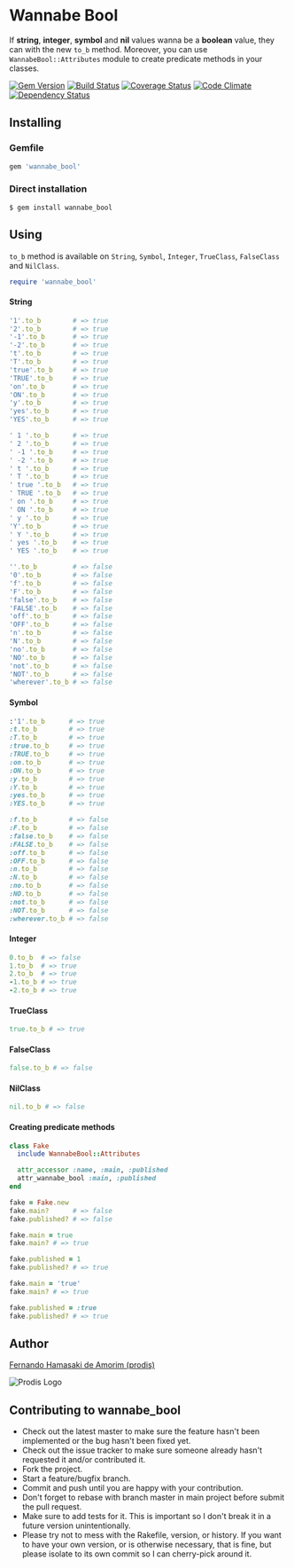 # Wannabe Bool

If **string**, **integer**, **symbol** and **nil** values wanna be a **boolean** value, they can with the new `to_b` method.
Moreover, you can use `WannabeBool::Attributes` module to create predicate methods in your classes.

[![Gem Version](https://badge.fury.io/rb/wannabe_bool.svg)](http://badge.fury.io/rb/wannabe_bool)
[![Build Status](https://travis-ci.org/prodis/wannabe_bool.svg?branch=master)](https://travis-ci.org/prodis/wannabe_bool)
[![Coverage Status](https://coveralls.io/repos/prodis/wannabe_bool/badge.svg?branch=master&service=github)](https://coveralls.io/github/prodis/wannabe_bool?branch=master)
[![Code Climate](https://codeclimate.com/github/prodis/wannabe_bool/badges/gpa.svg)](https://codeclimate.com/github/prodis/wannabe_bool)
[![Dependency Status](https://gemnasium.com/prodis/wannabe_bool.svg)](https://gemnasium.com/prodis/wannabe_bool)


## Installing

### Gemfile
```ruby
gem 'wannabe_bool'
```

### Direct installation
```
$ gem install wannabe_bool
```

## Using

`to_b` method is available on `String`, `Symbol`, `Integer`, `TrueClass`, `FalseClass` and `NilClass`.

```ruby
require 'wannabe_bool'
```

#### String
```ruby
'1'.to_b        # => true
'2'.to_b        # => true
'-1'.to_b       # => true
'-2'.to_b       # => true
't'.to_b        # => true
'T'.to_b        # => true
'true'.to_b     # => true
'TRUE'.to_b     # => true
'on'.to_b       # => true
'ON'.to_b       # => true
'y'.to_b        # => true
'yes'.to_b      # => true
'YES'.to_b      # => true

' 1 '.to_b      # => true
' 2 '.to_b      # => true
' -1 '.to_b     # => true
' -2 '.to_b     # => true
' t '.to_b      # => true
' T '.to_b      # => true
' true '.to_b   # => true
' TRUE '.to_b   # => true
' on '.to_b     # => true
' ON '.to_b     # => true
' y '.to_b      # => true
'Y'.to_b        # => true
' Y '.to_b      # => true
' yes '.to_b    # => true
' YES '.to_b    # => true

''.to_b         # => false
'0'.to_b        # => false
'f'.to_b        # => false
'F'.to_b        # => false
'false'.to_b    # => false
'FALSE'.to_b    # => false
'off'.to_b      # => false
'OFF'.to_b      # => false
'n'.to_b        # => false
'N'.to_b        # => false
'no'.to_b       # => false
'NO'.to_b       # => false
'not'.to_b      # => false
'NOT'.to_b      # => false
'wherever'.to_b # => false
```

#### Symbol
```ruby
:'1'.to_b      # => true
:t.to_b        # => true
:T.to_b        # => true
:true.to_b     # => true
:TRUE.to_b     # => true
:on.to_b       # => true
:ON.to_b       # => true
:y.to_b        # => true
:Y.to_b        # => true
:yes.to_b      # => true
:YES.to_b      # => true

:f.to_b        # => false
:F.to_b        # => false
:false.to_b    # => false
:FALSE.to_b    # => false
:off.to_b      # => false
:OFF.to_b      # => false
:n.to_b        # => false
:N.to_b        # => false
:no.to_b       # => false
:NO.to_b       # => false
:not.to_b      # => false
:NOT.to_b      # => false
:wherever.to_b # => false
```

#### Integer
```ruby
0.to_b  # => false
1.to_b  # => true
2.to_b  # => true
-1.to_b # => true
-2.to_b # => true
```

#### TrueClass
```ruby
true.to_b # => true
```

#### FalseClass
```ruby
false.to_b # => false
```

#### NilClass
```ruby
nil.to_b # => false
```

#### Creating predicate methods

```ruby
class Fake
  include WannabeBool::Attributes

  attr_accessor :name, :main, :published
  attr_wannabe_bool :main, :published
end

fake = Fake.new
fake.main?      # => false
fake.published? # => false

fake.main = true
fake.main? # => true

fake.published = 1
fake.published? # => true

fake.main = 'true'
fake.main? # => true

fake.published = :true
fake.published? # => true
```

## Author
[Fernando Hamasaki de Amorim (prodis)](http://prodis.blog.br)

![Prodis Logo](http://prodis.net.br/images/prodis_150.gif)


## Contributing to **wannabe_bool**

- Check out the latest master to make sure the feature hasn't been implemented or the bug hasn't been fixed yet.
- Check out the issue tracker to make sure someone already hasn't requested it and/or contributed it.
- Fork the project.
- Start a feature/bugfix branch.
- Commit and push until you are happy with your contribution.
- Don't forget to rebase with branch master in main project before submit the pull request.
- Make sure to add tests for it. This is important so I don't break it in a future version unintentionally.
- Please try not to mess with the Rakefile, version, or history. If you want to have your own version, or is otherwise necessary, that is fine, but please isolate to its own commit so I can cherry-pick around it.

